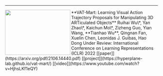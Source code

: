 ---
<img width="215" height="150" align="left" src="https://github.com/tianhaowuhz/tianhaowuhz.github.io/blob/gh-pages/images/vat_mart.gif"/>
**VAT-Mart: Learning Visual Action Trajectory Proposals for Manipulating 3D ARTiculated Objects**
Ruihai Wu\*, Yan Zhao\*, Kaichun Mo\*, Zizheng Guo, Yian Wang, **Tianhao Wu**, Qingnan Fan, Xuelin Chen, Leonidas J. Guibas, Hao Dong 
Under Review: International Conference on Learning Representations (ICLR) 2022
[[paper]](https://arxiv.org/pdf/2106.14440.pdf) [[project]](https://hyperplane-lab.github.io/vat-mart/) [[video]](https://www.youtube.com/watch?v=HjhsLKf1eQY)
